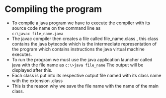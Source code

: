 # Compiling the program
- To compile a java program we have to execute the compiler with its source code name on the command line as <br> `c:\javac file_name.java`
- The javac compiler then creates a file called file_name.class , this class contains the java bytecode which is the intermediate representation of the program which contains instructions the java virtual machine executes.
- To run the program we must use the java application launcher called java with the file name as `c:\>java file_name` The output will be displayed after this.
- Each class is put into its respective output file named with its class name with the extension .class
- This is the reason why we save the file name with the name of the main class.
